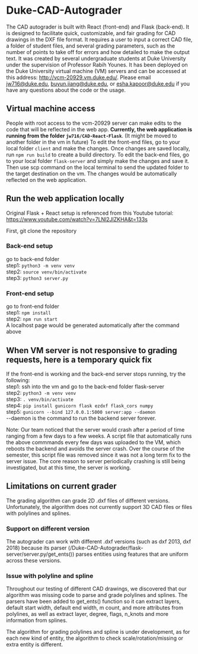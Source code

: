 # Duke-CAD-Autograder

The CAD autograder is built with React (front-end) and Flask (back-end). It is designed to facilitate quick, customizable, and fair grading for CAD drawings in the DXF file format. It requires a user to input a correct CAD file, a folder of student
files, and several grading parameters, such as the number of points to take off for errors and how detailed to make the output text. It was created by several undergraduate students
at Duke University under the supervision of Professor Rabih Younes. It has been deployed on the Duke University virtual machine (VM) servers and can be accessed at this address:
http://vcm-20929.vm.duke.edu/. Please email jw716@duke.edu, buyun.jiang@duke.edu, or esha.kapoor@duke.edu if you have any questions about the code or the usage.

## Virtual machine access
People with root access to the vcm-20929 server can make edits to the code that will be reflected in the web app. **Currently, the web application is running from the folder ```jw716/CAD-React-Flask```**. (It might be moved to another folder in the vm in future) To edit the front-end files, go to your local folder ```client``` and make the changes. Once changes are saved locally, run ```npm run build``` to create a build directory. To edit the back-end files, go to your local folder ```flask-server``` and simply make the changes and save it. Then use scp command on the local terminal to send the updated folder to the target destination on the vm. The changes would be automatically reflected on the web application.

## Run the web application locally
Original Flask + React setup is referenced from this Youtube tutorial: https://www.youtube.com/watch?v=7LNl2JlZKHA&t=133s

First, git clone the repository
### Back-end setup
go to back-end folder\
step1: ```python3 -m venv venv```\
step2: ```source venv/bin/activate```\
step3: ```python3 server.py```

### Front-end setup
go to front-end folder\
step1: ```npm install```\
step2: ```npm run start```\
A localhost page would be generated automatically after the command above

## When VM server is not responsive to grading requests, here is a temporary quick fix
If the front-end is working and the back-end server stops running, try the following:\
step1: ssh into the vm and go to the back-end folder flask-server\
step2: ```python3 -m venv venv```\
step3: ```. venv/bin/activate```\
step4: ```pip install gunicorn flask ezdxf flask_cors numpy```\
step5: ```gunicorn --bind 127.0.0.1:5000 server:app --daemon```\
--daemon is the command to run the backend server forever.

Note: Our team noticed that the server would crash after a period of time ranging from a few days to a few weeks. A script file that automatically runs the above commmands every few days was uploaded to the VM, which reboots the backend and avoids the server crash. Over the course of the semester, this script file was removed since it was not a long term fix to the server issue. The core reason to server periodically crashing is still being investigated, but at this time, the server is working.

## Limitations on current grader
The grading algorithm can grade 2D .dxf files of different versions. Unfortunately, the algorithm does not currently support 3D CAD files or files with polylines and splines.

### Support on different version
The autograder can work with different .dxf versions (such as dxf 2013, dxf 2018) because its parser (/Duke-CAD-Autograder/flask-server/server.py/get_ents()) parses entities using features that are uniform across these versions.

### Issue with polyline and spline
Throughout our testing of different CAD drawings, we discovered that our algorithm was missing code to parse and grade polylines and splines. The parsers have been added to get_ents() function so it can extract layers, default start width, default end width, m count, and more attributes from polylines, as well as extract layer, degree, flags, n_knots and more information from splines.

The algorithm for grading polylines and spline is under development, as for each new kind of entity, the algorithm to check scale/rotation/missing or extra entity is different.
